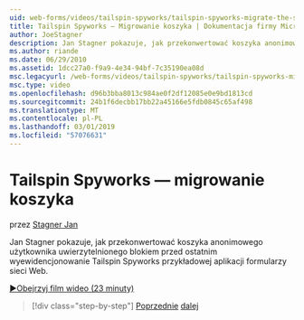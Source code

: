 ```yaml
---
uid: web-forms/videos/tailspin-spyworks/tailspin-spyworks-migrate-the-shopping-cart
title: Tailspin Spyworks — Migrowanie koszyka | Dokumentacja firmy Microsoft
author: JoeStagner
description: Jan Stagner pokazuje, jak przekonwertować koszyka anonimowego użytkownika uwierzytelnionego blokiem przed ostatnim wyewidencjonowanie dla przykładu Tailspin Spyworks F. sieci Web...
ms.author: riande
ms.date: 06/29/2010
ms.assetid: 1dcc27a0-f9a9-4e34-94bf-7c35190ea08d
msc.legacyurl: /web-forms/videos/tailspin-spyworks/tailspin-spyworks-migrate-the-shopping-cart
msc.type: video
ms.openlocfilehash: d96b3bba8013c984ae0f2df12085e0e9bd1813cd
ms.sourcegitcommit: 24b1f6decbb17bb22a45166e5fdb0845c65af498
ms.translationtype: MT
ms.contentlocale: pl-PL
ms.lasthandoff: 03/01/2019
ms.locfileid: "57076631"
---
```

<a name="tailspin-spyworks---migrate-the-shopping-cart"></a>Tailspin Spyworks — migrowanie koszyka
====================
przez [Stagner Jan](https://github.com/JoeStagner)

Jan Stagner pokazuje, jak przekonwertować koszyka anonimowego użytkownika uwierzytelnionego blokiem przed ostatnim wyewidencjonowanie Tailspin Spyworks przykładowej aplikacji formularzy sieci Web.

[&#9654;Obejrzyj film wideo (23 minuty)](https://channel9.msdn.com/Blogs/ASP-NET-Site-Videos/tailspin-spyworks-migrate-the-shopping-cart)

> [!div class="step-by-step"]
> [Poprzednie](tailspin-spyworks-update-the-shopping-cart.md)
> [dalej](tailspin-spyworks-final-check-out.md)
